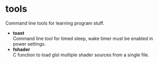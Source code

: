 # tools  
Command line tools for learning program stuff.  
* __toast__  
  Command line tool for timed sleep, wake timer must be enabled in power settings.
* __fshader__  
  C function to load glsl multiple shader sources from a single file.
